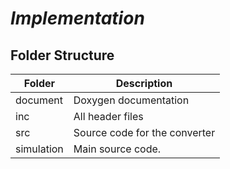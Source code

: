 # *Implementation*
## Folder Structure
|Folder|	Description|
|----|----|
document | Doxygen documentation
inc |	All header files
src	| Source code for the converter
simulation |	Main source code.
